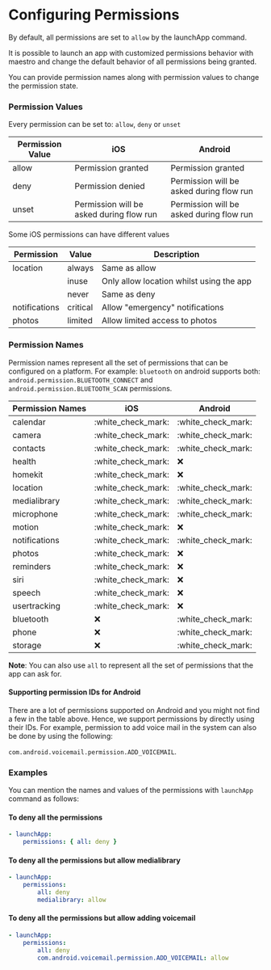 # Configuring Permissions

By default, all permissions are set to `allow` by the launchApp command.

It is possible to launch an app with customized permissions behavior with maestro and change the default behavior of all permissions being granted.

You can provide permission names along with permission values to change the permission state.

### Permission Values

Every permission can be set to: `allow`, `deny` or `unset`

| Permission Value | iOS                                      | Android                                  |
| ---------------- | ---------------------------------------- | ---------------------------------------- |
| allow            | Permission granted                       | Permission granted                       |
| deny             | Permission denied                        | Permission will be asked during flow run |
| unset            | Permission will be asked during flow run | Permission will be asked during flow run |

Some iOS permissions can have different values

| Permission    | Value    | Description                              |
| ------------- | -------- | ---------------------------------------- |
| location      | always   | Same as allow                            |
|               | inuse    | Only allow location whilst using the app |
|               | never    | Same as deny                             |
| notifications | critical | Allow "emergency" notifications          |
| photos        | limited  | Allow limited access to photos           |

### Permission Names

Permission names represent all the set of permissions that can be configured on a platform. For example: `bluetooth` on android supports both: `android.permission.BLUETOOTH_CONNECT` and `android.permission.BLUETOOTH_SCAN` permissions.

| Permission Names | iOS                  | Android              |
| ---------------- | -------------------- | -------------------- |
| calendar         | :white\_check\_mark: | :white\_check\_mark: |
| camera           | :white\_check\_mark: | :white\_check\_mark: |
| contacts         | :white\_check\_mark: | :white\_check\_mark: |
| health           | :white\_check\_mark: | ❌                    |
| homekit          | :white\_check\_mark: | ❌                    |
| location         | :white\_check\_mark: | :white\_check\_mark: |
| medialibrary     | :white\_check\_mark: | :white\_check\_mark: |
| microphone       | :white\_check\_mark: | :white\_check\_mark: |
| motion           | :white\_check\_mark: | ❌                    |
| notifications    | :white\_check\_mark: | :white\_check\_mark: |
| photos           | :white\_check\_mark: | ❌                    |
| reminders        | :white\_check\_mark: | ❌                    |
| siri             | :white\_check\_mark: | ❌                    |
| speech           | :white\_check\_mark: | ❌                    |
| usertracking     | :white\_check\_mark: | ❌                    |
| bluetooth        | ❌                    | :white\_check\_mark: |
| phone            | ❌                    | :white\_check\_mark: |
| storage          | ❌                    | :white\_check\_mark: |

**Note**: You can also use `all` to represent all the set of permissions that the app can ask for.

#### Supporting permission IDs for Android

There are a lot of permissions supported on Android and you might not find a few in the table above. Hence, we support permissions by directly using their IDs. For example, permission to add voice mail in the system can also be done by using the following:&#x20;

`com.android.voicemail.permission.ADD_VOICEMAIL`.

### Examples

You can mention the names and values of the permissions with `launchApp` command as follows:

#### To deny all the permissions

```yaml
- launchApp:
    permissions: { all: deny } 
```

#### To deny all the permissions but allow medialibrary

```yaml
- launchApp:
    permissions:
        all: deny
        medialibrary: allow
```

#### To deny all the permissions but allow adding voicemail

```yaml
- launchApp:
    permissions:
        all: deny
        com.android.voicemail.permission.ADD_VOICEMAIL: allow
```
